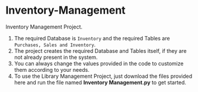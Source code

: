 # Inventory-Management
Inventory Management Project.


1) The required Database is `Inventory` and the required Tables are `Purchases, Sales and Inventory`.
2) The project creates the required Database and Tables itself, if they are not already present in the system.
3) You can always change the values provided in the code to customize them according to your needs.
4) To use the Library Management Project, just download the files provided here and run the file named **Inventory Management.py** to get started.

